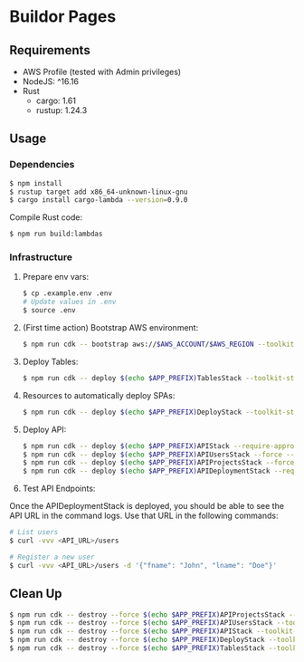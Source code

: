 # Buildor Pages

## Requirements

- AWS Profile (tested with Admin privileges)
- NodeJS: ^16.16
- Rust
  - cargo: 1.61
  - rustup: 1.24.3

## Usage

### Dependencies

```bash
$ npm install
$ rustup target add x86_64-unknown-linux-gnu
$ cargo install cargo-lambda --version=0.9.0
```

Compile Rust code:

```bash
$ npm run build:lambdas
```

### Infrastructure

1. Prepare env vars:

   ```bash
   $ cp .example.env .env
   # Update values in .env
   $ source .env
   ```

1. (First time action) Bootstrap AWS environment:

   ```bash
   $ npm run cdk -- bootstrap aws://$AWS_ACCOUNT/$AWS_REGION --toolkit-stack-name $(echo $APP_PREFIX)Toolkit --profile <name>
   ```

1. Deploy Tables:

   ```bash
   $ npm run cdk -- deploy $(echo $APP_PREFIX)TablesStack --toolkit-stack-name $(echo $APP_PREFIX)Toolkit --profile <name>
   ```

1. Resources to automatically deploy SPAs:

   ```bash
   $ npm run cdk -- deploy $(echo $APP_PREFIX)DeployStack --toolkit-stack-name $(echo $APP_PREFIX)Toolkit --profile <name>
   ```

1. Deploy API:

   ```bash
   $ npm run cdk -- deploy $(echo $APP_PREFIX)APIStack --require-approval never --toolkit-stack-name $(echo $APP_PREFIX)Toolkit --profile <name>
   $ npm run cdk -- deploy $(echo $APP_PREFIX)APIUsersStack --force --require-approval never --toolkit-stack-name $(echo $APP_PREFIX)Toolkit --profile <name>
   $ npm run cdk -- deploy $(echo $APP_PREFIX)APIProjectsStack --force --require-approval never --toolkit-stack-name $(echo $APP_PREFIX)Toolkit --profile <name>
   $ npm run cdk -- deploy $(echo $APP_PREFIX)APIDeploymentStack --require-approval never --toolkit-stack-name $(echo $APP_PREFIX)Toolkit --profile <name>
   ```

1. Test API Endpoints:

Once the APIDeploymentStack is deployed, you should be able to see the API URL in the command logs. Use that URL in the following commands:

```bash
# List users
$ curl -vvv <API_URL>/users

# Register a new user
$ curl -vvv <API_URL>/users -d '{"fname": "John", "lname": "Doe"}'
```

## Clean Up

```bash
$ npm run cdk -- destroy --force $(echo $APP_PREFIX)APIProjectsStack --toolkit-stack-name $(echo $APP_PREFIX)Toolkit --profile <name>
$ npm run cdk -- destroy --force $(echo $APP_PREFIX)APIUsersStack --toolkit-stack-name $(echo $APP_PREFIX)Toolkit --profile <name>
$ npm run cdk -- destroy --force $(echo $APP_PREFIX)APIStack --toolkit-stack-name $(echo $APP_PREFIX)Toolkit --profile <name>
$ npm run cdk -- destroy --force $(echo $APP_PREFIX)DeployStack --toolkit-stack-name $(echo $APP_PREFIX)Toolkit --profile <name>
$ npm run cdk -- destroy --force $(echo $APP_PREFIX)TablesStack --toolkit-stack-name $(echo $APP_PREFIX)Toolkit --profile <name>
```
